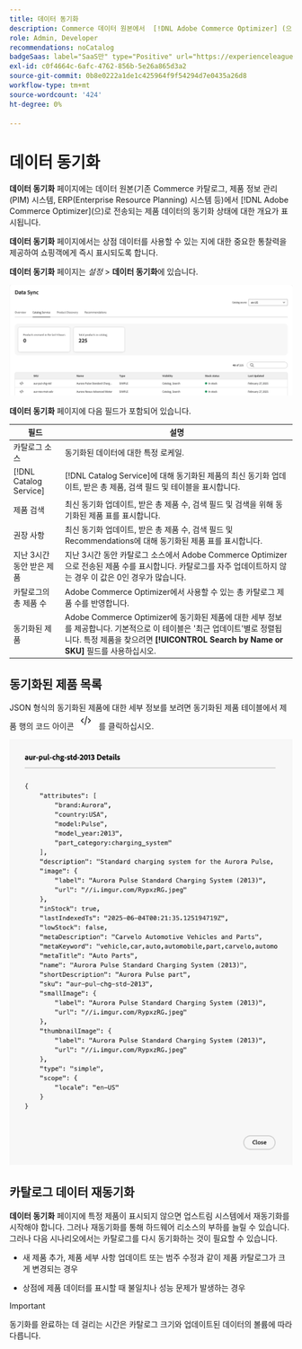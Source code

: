 ```yaml
---
title: 데이터 동기화
description: Commerce 데이터 원본에서  [!DNL Adobe Commerce Optimizer] (으)로 동기화 중인 카탈로그 데이터를 검토하십시오.
role: Admin, Developer
recommendations: noCatalog
badgeSaas: label="SaaS만" type="Positive" url="https://experienceleague.adobe.com/ko/docs/commerce/user-guides/product-solutions" tooltip="Adobe Commerce as a Cloud Service 및 Adobe Commerce Optimizer 프로젝트에만 적용됩니다(Adobe 관리 SaaS 인프라)."
exl-id: c0f4664c-6afc-4762-856b-5e26a865d3a2
source-git-commit: 0b8e0222a1de1c425964f9f54294d7e0435a26d8
workflow-type: tm+mt
source-wordcount: '424'
ht-degree: 0%

---
```


# 데이터 동기화

**데이터 동기화** 페이지에는 데이터 원본(기존 Commerce 카탈로그, 제품 정보 관리(PIM) 시스템, ERP(Enterprise Resource Planning) 시스템 등)에서 [!DNL Adobe Commerce Optimizer]&#x200B;(으)로 전송되는 제품 데이터의 동기화 상태에 대한 개요가 표시됩니다.

**데이터 동기화** 페이지에서는 상점 데이터를 사용할 수 있는 지에 대한 중요한 통찰력을 제공하여 쇼핑객에게 즉시 표시되도록 합니다.

**데이터 동기화** 페이지는 *설정* > **데이터 동기화**&#x200B;에 있습니다.

![데이터 동기화](../assets/data-sync.png)

**데이터 동기화** 페이지에 다음 필드가 포함되어 있습니다.

| 필드 | 설명 |
|--- |--- |
| 카탈로그 소스 | 동기화된 데이터에 대한 특정 로케일. |
| [!DNL Catalog Service] | [!DNL Catalog Service]에 대해 동기화된 제품의 최신 동기화 업데이트, 받은 총 제품, 검색 필드 및 테이블을 표시합니다. |
| 제품 검색 | 최신 동기화 업데이트, 받은 총 제품 수, 검색 필드 및 검색을 위해 동기화된 제품 표를 표시합니다. |
| 권장 사항 | 최신 동기화 업데이트, 받은 총 제품 수, 검색 필드 및 Recommendations에 대해 동기화된 제품 표를 표시합니다. |
| 지난 3시간 동안 받은 제품 | 지난 3시간 동안 카탈로그 소스에서 Adobe Commerce Optimizer으로 전송된 제품 수를 표시합니다. 카탈로그를 자주 업데이트하지 않는 경우 이 값은 0인 경우가 많습니다. |
| 카탈로그의 총 제품 수 | Adobe Commerce Optimizer에서 사용할 수 있는 총 카탈로그 제품 수를 반영합니다. |
| 동기화된 제품 | Adobe Commerce Optimizer에 동기화된 제품에 대한 세부 정보를 제공합니다. 기본적으로 이 테이블은 &#39;최근 업데이트&#39;별로 정렬됩니다. 특정 제품을 찾으려면 **[!UICONTROL Search by Name or SKU]** 필드를 사용하십시오. |

## 동기화된 제품 목록

JSON 형식의 동기화된 제품에 대한 세부 정보를 보려면 동기화된 제품 테이블에서 제품 행의 코드 아이콘 ![코드 링크](../assets/data-sync-details.png)를 클릭하십시오.

![제품 세부 정보 동기화](../assets/synced-products.png)

## 카탈로그 데이터 재동기화

**데이터 동기화** 페이지에 특정 제품이 표시되지 않으면 업스트림 시스템에서 재동기화를 시작해야 합니다. 그러나 재동기화를 통해 하드웨어 리소스의 부하를 늘릴 수 있습니다. 그러나 다음 시나리오에서는 카탈로그를 다시 동기화하는 것이 필요할 수 있습니다.

- 새 제품 추가, 제품 세부 사항 업데이트 또는 범주 수정과 같이 제품 카탈로그가 크게 변경되는 경우

- 상점에 제품 데이터를 표시할 때 불일치나 성능 문제가 발생하는 경우

>[!IMPORTANT]
>
>동기화를 완료하는 데 걸리는 시간은 카탈로그 크기와 업데이트된 데이터의 볼륨에 따라 다릅니다.
